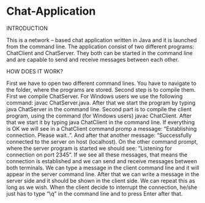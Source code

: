 # Chat-Application
INTRODUCTION

This is a network – based chat application written in Java and it is launched from the command line. The application consist of two different programs: ChatClient and ChatServer. They both can be started in the command line and are capable to send and receive messages between each other.

HOW DOES IT WORK?

First we have to open two different command lines. You have to navigate to the folder, where the programs are stored. Second step is to compile them. First we compile ChatServer. For Windows users we use the following command: javac ChatServer.java. After that we start the program by typing java ChatServer in the command line.
Second part is to compile the client program, using the command (for Windows users) javac ChatClient. After that we start it by typing java ChatClient in the command line. If everything is OK we will see in a ChatClient command promp a message: “Establishing connection. Please wait..”. And after that another message: “Successfully connected to the server on host (localhost).
On the other command prompt, where the server program is started we should see: “Listening for connection on port 2345”.
If we see all these messages, that means the connection is established and we can send and receive messages between both terminals.
We can type a message in the client command line and it will appear in the server command line. After that we can write a message in the server side and it should be shown in the client side. We can repeat this as long as we wish. When the client decide to interrupt the connection, he/she just has to type “\q” in the command line and to press Enter after that.
